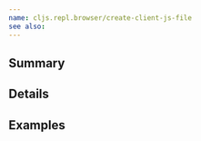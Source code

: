 ```yaml
---
name: cljs.repl.browser/create-client-js-file
see also:
---
```


## Summary

## Details

## Examples
